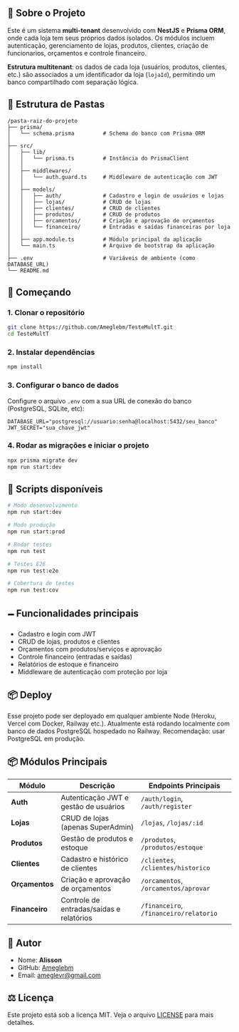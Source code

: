 ## 📃 Sobre o Projeto

Este é um sistema **multi-tenant** desenvolvido com **NestJS** e **Prisma ORM**, onde cada loja tem seus próprios dados isolados. Os módulos incluem autenticação, gerenciamento de lojas, produtos, clientes, criação de funcionarios, orçamentos e controle financeiro.

**Estrutura multitenant**: os dados de cada loja (usuários, produtos, clientes, etc.) são associados a um identificador da loja (`lojaId`), permitindo um banco compartilhado com separação lógica.

## 📂 Estrutura de Pastas

```
/pasta-raiz-do-projeto
├── prisma/
│   └── schema.prisma         # Schema do banco com Prisma ORM
│
├── src/
│   ├── lib/
│   │   └── prisma.ts         # Instância do PrismaClient
│   │
│   ├── middlewares/
│   │   └── auth.guard.ts     # Middleware de autenticação com JWT
│   │
│   ├── models/
│   │   ├── auth/             # Cadastro e login de usuários e lojas
│   │   ├── lojas/            # CRUD de lojas
│   │   ├── clientes/         # CRUD de clientes
│   │   ├── produtos/         # CRUD de produtos
│   │   ├── orcamentos/       # Criação e aprovação de orçamentos
│   │   └── financeiro/       # Entradas e saídas financeiras por loja
│   │
│   ├── app.module.ts         # Módulo principal da aplicação
│   └── main.ts               # Arquivo de bootstrap da aplicação
│
├── .env                      # Variáveis de ambiente (como DATABASE_URL)
└── README.md
```

## 🚀 Começando

### 1. Clonar o repositório

```bash
git clone https://github.com/Ameglebm/TesteMultT.git
cd TesteMultT
```

### 2. Instalar dependências

```bash
npm install
```

### 3. Configurar o banco de dados

Configure o arquivo `.env` com a sua URL de conexão do banco (PostgreSQL, SQLite, etc):

```env
DATABASE_URL="postgresql://usuario:senha@localhost:5432/seu_banco"
JWT_SECRET="sua_chave_jwt"
```

### 4. Rodar as migrações e iniciar o projeto

```bash
npx prisma migrate dev
npm run start:dev
```

## 🔢 Scripts disponíveis

```bash
# Modo desenvolvimento
npm run start:dev

# Modo produção
npm run start:prod

# Rodar testes
npm run test

# Testes E2E
npm run test:e2e

# Cobertura de testes
npm run test:cov
```

## 🗕️ Funcionalidades principais

- Cadastro e login com JWT
- CRUD de lojas, produtos e clientes
- Orçamentos com produtos/serviços e aprovação
- Controle financeiro (entradas e saídas)
- Relatórios de estoque e financeiro
- Middleware de autenticação com proteção por loja

## 📦 Deploy

Esse projeto pode ser deployado em qualquer ambiente Node (Heroku, Vercel com Docker, Railway etc.).
Atualmente está rodando localmente com banco de dados PostgreSQL hospedado no Railway.
Recomendação: usar PostgreSQL em produção.

## 📦 Módulos Principais

| Módulo        | Descrição                                      | Endpoints Principais             |
|---------------|-----------------------------------------------|----------------------------------|
| **Auth**      | Autenticação JWT e gestão de usuários         | `/auth/login`, `/auth/register`  |
| **Lojas**     | CRUD de lojas (apenas SuperAdmin)             | `/lojas`, `/lojas/:id`           |
| **Produtos**  | Gestão de produtos e estoque                  | `/produtos`, `/produtos/estoque` |
| **Clientes**  | Cadastro e histórico de clientes              | `/clientes`, `/clientes/historico`|
| **Orçamentos**| Criação e aprovação de orçamentos             | `/orcamentos`, `/orcamentos/aprovar` |
| **Financeiro**| Controle de entradas/saídas e relatórios      | `/financeiro`, `/financeiro/relatorio` |

## 🚧 Autor

- Nome: **Alisson**
- GitHub: [Ameglebm](https://github.com/Ameglebm)
- Email: [ameglevr@gmail.com](mailto:ameglevr@gmail.com)

## ⚖️ Licença

Este projeto está sob a licença MIT. Veja o arquivo [LICENSE](LICENSE) para mais detalhes.
